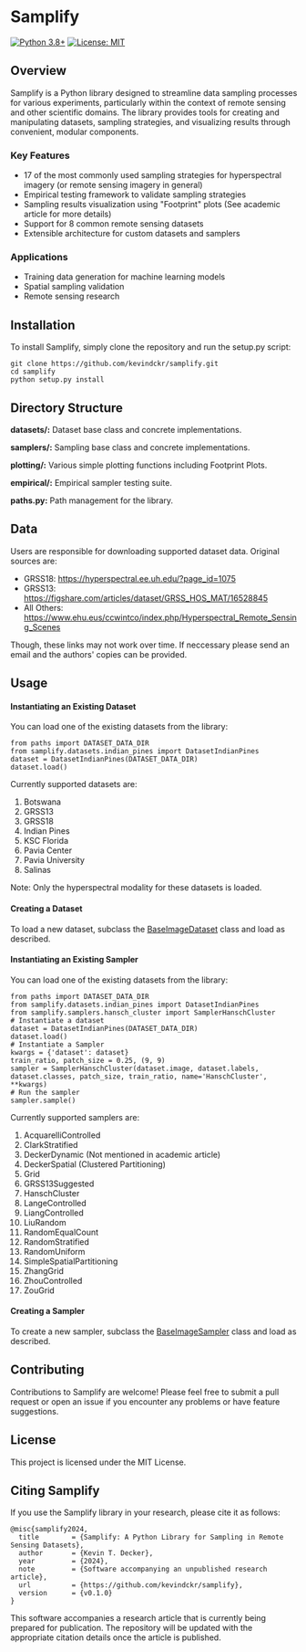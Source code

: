 # Samplify

[![Python 3.8+](https://img.shields.io/badge/python-3.8+-blue.svg)](https://www.python.org/downloads/)
[![License: MIT](https://img.shields.io/badge/License-MIT-yellow.svg)](https://opensource.org/licenses/MIT)

## Overview
Samplify is a Python library designed to streamline data sampling processes for various experiments, particularly within the context of remote sensing and other scientific domains. The library provides tools for creating and manipulating datasets, sampling strategies, and visualizing results through convenient, modular components.

### Key Features
- 17 of the most commonly used sampling strategies for hyperspectral imagery (or remote sensing imagery in general)
- Empirical testing framework to validate sampling strategies
- Sampling results visualization using "Footprint" plots (See academic article for more details)
- Support for 8 common remote sensing datasets
- Extensible architecture for custom datasets and samplers

### Applications
- Training data generation for machine learning models
- Spatial sampling validation
- Remote sensing research

## Installation
To install Samplify, simply clone the repository and run the setup.py script:

    git clone https://github.com/kevindckr/samplify.git
    cd samplify
    python setup.py install

## Directory Structure
**datasets/:** Dataset base class and concrete implementations.

**samplers/:** Sampling base class and concrete implementations.

**plotting/:** Various simple plotting functions including Footprint Plots.

**empirical/:** Empirical sampler testing suite.

**paths.py:** Path management for the library.

## Data

Users are responsible for downloading supported dataset data. Original sources are:

- GRSS18: https://hyperspectral.ee.uh.edu/?page_id=1075
- GRSS13: https://figshare.com/articles/dataset/GRSS_HOS_MAT/16528845
- All Others: https://www.ehu.eus/ccwintco/index.php/Hyperspectral_Remote_Sensing_Scenes

Though, these links may not work over time. If neccessary please send an email and the authors' copies can be provided.

## Usage

#### Instantiating an Existing Dataset
You can load one of the existing datasets from the library:

	from paths import DATASET_DATA_DIR
	from samplify.datasets.indian_pines import DatasetIndianPines
	dataset = DatasetIndianPines(DATASET_DATA_DIR)
	dataset.load()

Currently supported datasets are:

1. Botswana
2. GRSS13
3. GRSS18
4. Indian Pines
5. KSC Florida
6. Pavia Center
7. Pavia University
8. Salinas

Note: Only the hyperspectral modality for these datasets is loaded.

#### Creating a Dataset

To load a new dataset, subclass the [BaseImageDataset](samplify/datasets/_dataset_base.py) class and load as described.

#### Instantiating an Existing Sampler

You can load one of the existing datasets from the library:

	from paths import DATASET_DATA_DIR
	from samplify.datasets.indian_pines import DatasetIndianPines
	from samplify.samplers.hansch_cluster import SamplerHanschCluster
	# Instantiate a dataset
	dataset = DatasetIndianPines(DATASET_DATA_DIR)
	dataset.load()
	# Instantiate a Sampler
	kwargs = {'dataset': dataset}
	train_ratio, patch_size = 0.25, (9, 9)
	sampler = SamplerHanschCluster(dataset.image, dataset.labels, dataset.classes, patch_size, train_ratio, name='HanschCluster', **kwargs)
	# Run the sampler
	sampler.sample()

Currently supported samplers are:

1. AcquarelliControlled
2. ClarkStratified
3. DeckerDynamic (Not mentioned in academic article)
4. DeckerSpatial (Clustered Partitioning)
5. Grid
6. GRSS13Suggested
7. HanschCluster
8. LangeControlled
9. LiangControlled
10. LiuRandom
11. RandomEqualCount
12. RandomStratified
13. RandomUniform
14. SimpleSpatialPartitioning
15. ZhangGrid
16. ZhouControlled
17. ZouGrid

#### Creating a Sampler

To create a new sampler, subclass the [BaseImageSampler](samplify/samplers/_sampler_base.py) class and load as described.

## Contributing
Contributions to Samplify are welcome! Please feel free to submit a pull request or open an issue if you encounter any problems or have feature suggestions.

## License
This project is licensed under the MIT License.

## Citing Samplify
If you use the Samplify library in your research, please cite it as follows:

    @misc{samplify2024,
      title        = {Samplify: A Python Library for Sampling in Remote Sensing Datasets},
      author       = {Kevin T. Decker},
      year         = {2024},
      note         = {Software accompanying an unpublished research article},
      url          = {https://github.com/kevindckr/samplify},
      version      = {v0.1.0}
    }

This software accompanies a research article that is currently being prepared for publication. The repository will be updated with the appropriate citation details once the article is published.